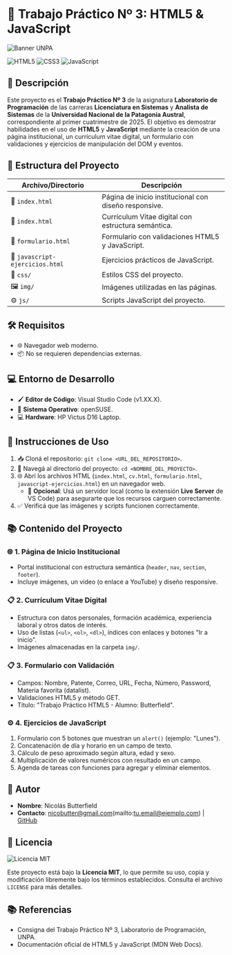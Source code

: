 # 📖 Trabajo Práctico Nº 3: HTML5 & JavaScript

![Banner UNPA](img/unpa-logo.png) <!-- Opcional: Logo de la universidad o proyecto -->

![HTML5](https://img.shields.io/badge/HTML5-E34F26?style=flat&logo=html5&logoColor=white)
![CSS3](https://img.shields.io/badge/CSS3-1572B6?style=flat&logo=css3&logoColor=white)
![JavaScript](https://img.shields.io/badge/JavaScript-F7DF1E?style=flat&logo=javascript&logoColor=black)

## 📝 Descripción

Este proyecto es el **Trabajo Práctico Nº 3** de la asignatura **Laboratorio de Programación** de las carreras **Licenciatura en Sistemas** y **Analista de Sistemas** de la **Universidad Nacional de la Patagonia Austral**, correspondiente al primer cuatrimestre de 2025. El objetivo es demostrar habilidades en el uso de **HTML5** y **JavaScript** mediante la creación de una página institucional, un currículum vitae digital, un formulario con validaciones y ejercicios de manipulación del DOM y eventos.

## 📂 Estructura del Proyecto

| Archivo/Directorio | Descripción |
|--------------------|-------------|
| 📄 `index.html`    | Página de inicio institucional con diseño responsive. |
| 📄 `index.html`       | Currículum Vitae digital con estructura semántica. |
| 📄 `formulario.html` | Formulario con validaciones HTML5 y JavaScript. |
| 📄 `javascript-ejercicios.html` | Ejercicios prácticos de JavaScript. |
| 🎨 `css/`          | Estilos CSS del proyecto. |
| 🖼️ `img/`         | Imágenes utilizadas en las páginas. |
| ⚙️ `js/`           | Scripts JavaScript del proyecto. |

## 🛠️ Requisitos

- 🌐 Navegador web moderno.
- 📦 No se requieren dependencias externas.

## 💻 Entorno de Desarrollo

- 🖌️ **Editor de Código**: Visual Studio Code (v1.XX.X).
- 🐧 **Sistema Operativo**: openSUSE.
- 💻 **Hardware**: HP Victus D16 Laptop.

## 🚀 Instrucciones de Uso

1. 📥 Cloná el repositorio: `git clone <URL_DEL_REPOSITORIO>`.
2. 📂 Navegá al directorio del proyecto: `cd <NOMBRE_DEL_PROYECTO>`.
3. 🌐 Abrí los archivos HTML (`index.html`, `cv.html`, `formulario.html`, `javascript-ejercicios.html`) en un navegador web.
   - 🔧 **Opcional**: Usá un servidor local (como la extensión **Live Server** de VS Code) para asegurarte que los recursos carguen correctamente.
4. ✅ Verificá que las imágenes y scripts funcionen correctamente.

## 📚 Contenido del Proyecto

### 🌐 1. Página de Inicio Institucional
- Portal institucional con estructura semántica (`header`, `nav`, `section`, `footer`).
- Incluye imágenes, un video (o enlace a YouTube) y diseño responsive.

### 📋 2. Currículum Vitae Digital
- Estructura con datos personales, formación académica, experiencia laboral y otros datos de interés.
- Uso de listas (`<ul>`, `<ol>`, `<dl>`), índices con enlaces y botones "Ir a inicio".
- Imágenes almacenadas en la carpeta `img/`.

### 📋 3. Formulario con Validación
- Campos: Nombre, Patente, Correo, URL, Fecha, Número, Password, Materia favorita (datalist).
- Validaciones HTML5 y método GET.
- Título: "Trabajo Práctico HTML5 - Alumno: Butterfield".

### ⚙️ 4. Ejercicios de JavaScript
1. Formulario con 5 botones que muestran un `alert()` (ejemplo: "Lunes").
2. Concatenación de día y horario en un campo de texto.
3. Cálculo de peso aproximado según altura, edad y sexo.
4. Multiplicación de valores numéricos con resultado en un campo.
5. Agenda de tareas con funciones para agregar y eliminar elementos.

## 👤 Autor

- **Nombre**: Nicolás Butterfield
- **Contacto**: nicobutter@gmail.com(mailto:tu.email@ejemplo.com) | [GitHub](#)

## 📜 Licencia

![Licencia MIT](https://img.shields.io/badge/License-MIT-green.svg)

Este proyecto está bajo la **Licencia MIT**, lo que permite su uso, copia y modificación libremente bajo los términos establecidos. Consulta el archivo `LICENSE` para más detalles.

## 📚 Referencias

- Consigna del Trabajo Práctico Nº 3, Laboratorio de Programación, UNPA.
- Documentación oficial de HTML5 y JavaScript (MDN Web Docs).